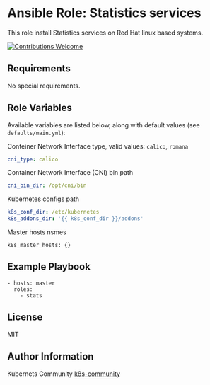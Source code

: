 Ansible Role: Statistics services
=================================

This role install Statistics services on Red Hat linux based systems.

[![Contributions Welcome](https://img.shields.io/badge/contributions-welcome-brightgreen.svg?style=flat)](https://github.com/k8s-community/cluster-deploy/issues)

Requirements
------------

No special requirements.


Role Variables
--------------

Available variables are listed below, along with default values (see `defaults/main.yml`):

Conteiner Network Interface type, valid values: `calico`, `romana`
```yaml
cni_type: calico
```

Container Network Interface (CNI) bin path
```yaml
cni_bin_dir: /opt/cni/bin
```

Kubernetes configs path
```yaml
k8s_conf_dir: /etc/kubernetes
k8s_addons_dir: '{{ k8s_conf_dir }}/addons'
```

Master hosts nsmes
```
k8s_master_hosts: {}
```


Example Playbook
----------------

    - hosts: master
      roles:
        - stats

License
-------

MIT

Author Information
------------------

Kubernets Community [k8s-community](https://github.com/k8s-community)
